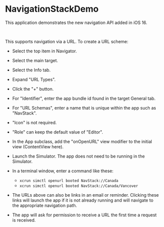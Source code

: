 # NavigationStackDemo

This application demonstrates the new navigation API added in iOS 16.

<img href="images/swiftui-navigation-01-fruits.png" />
<img href="images/swiftui-navigation-02-fruit.png" />
<img href="images/swiftui-navigation-03-authors.png" />
<img href="images/swiftui-navigation-04-author.png" />
<img href="images/swiftui-navigation-05-stack.png" />
<img href="images/swiftui-navigation-06-stack.png" />
<img href="images/swiftui-navigation-07-stack.png" />
<img href="images/swiftui-navigation-08-split.png" />
<img href="images/swiftui-navigation-09-split.png" />
<img href="images/swiftui-navigation-10-split.png" />

This supports navigation via a URL.
To create a URL scheme:

- Select the top item in Navigator.
- Select the main target.
- Select the Info tab.
- Expand "URL Types".
- Click the "+" button.
- For "Identifier", enter the app bundle id found in the target General tab.
- For "URL Schemas", enter a name that is unique within the app
  such as "NavStack".
- "Icon" is not required.
- "Role" can keep the default value of "Editor".
- In the App subclass, add the "onOpenURL" view modifier to the initial view
  (ContentView here).
- Launch the Simulator.  The app does not need to be running in the Simulator.
- In a terminal window, enter a command like these:

  - `xcrun simctl openurl booted NavStack://Canada`
  - `xcrun simctl openurl booted NavStack://Canada/Vancover`
  
- The URLs above can also be links in an email or reminder.
  Clicking these links will launch the app if it is not already running
  and will navigate to the appropriate navigation path.  
  
- The app will ask for permission to receive a URL
  the first time a request is received.
